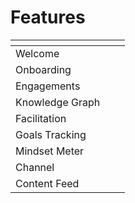 # Features

<table data-view="cards"><thead><tr><th></th><th></th><th></th></tr></thead><tbody><tr><td>Welcome</td><td></td><td></td></tr><tr><td>Onboarding</td><td></td><td></td></tr><tr><td>Engagements</td><td></td><td></td></tr><tr><td>Knowledge Graph</td><td></td><td></td></tr><tr><td>Facilitation</td><td></td><td></td></tr><tr><td>Goals Tracking</td><td></td><td></td></tr><tr><td>Mindset Meter</td><td></td><td></td></tr><tr><td>Channel</td><td></td><td></td></tr><tr><td>Content Feed</td><td></td><td></td></tr></tbody></table>
